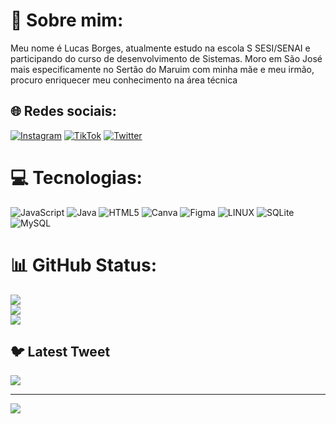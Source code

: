 # 💫 Sobre mim:
Meu nome é Lucas Borges, atualmente estudo na escola S SESI/SENAI e participando do curso de desenvolvimento de Sistemas. Moro em São José mais especificamente no Sertão do Maruim com minha mãe e meu irmão, procuro enriquecer meu conhecimento na área técnica


## 🌐 Redes sociais:
[![Instagram](https://img.shields.io/badge/Instagram-%23E4405F.svg?logo=Instagram&logoColor=white)](https://instagram.com/96borges_) [![TikTok](https://img.shields.io/badge/TikTok-%23000000.svg?logo=TikTok&logoColor=white)](https://tiktok.com/@2borgess) [![Twitter](https://img.shields.io/badge/Twitter-%231DA1F2.svg?logo=Twitter&logoColor=white)](https://twitter.com/bgfxp) 

# 💻 Tecnologias:
![JavaScript](https://img.shields.io/badge/javascript-%23323330.svg?style=for-the-badge&logo=javascript&logoColor=%23F7DF1E) ![Java](https://img.shields.io/badge/java-%23ED8B00.svg?style=for-the-badge&logo=java&logoColor=white) ![HTML5](https://img.shields.io/badge/html5-%23E34F26.svg?style=for-the-badge&logo=html5&logoColor=white) ![Canva](https://img.shields.io/badge/Canva-%2300C4CC.svg?style=for-the-badge&logo=Canva&logoColor=white) 	![Figma](https://img.shields.io/badge/figma-%23F24E1E.svg?style=for-the-badge&logo=figma&logoColor=white) ![LINUX](https://img.shields.io/badge/Linux-FCC624?style=for-the-badge&logo=linux&logoColor=black) ![SQLite](https://img.shields.io/badge/sqlite-%2307405e.svg?style=for-the-badge&logo=sqlite&logoColor=white) ![MySQL](https://img.shields.io/badge/mysql-%2300f.svg?style=for-the-badge&logo=mysql&logoColor=white)
# 📊 GitHub Status:
![](https://github-readme-stats.vercel.app/api?username=bgfxp&theme=dark&hide_border=false&include_all_commits=false&count_private=false)<br/>
![](https://github-readme-streak-stats.herokuapp.com/?user=bgfxp&theme=dark&hide_border=false)<br/>
![](https://github-readme-stats.vercel.app/api/top-langs/?username=bgfxp&theme=dark&hide_border=false&include_all_commits=false&count_private=false&layout=compact)

## 🐦 Latest Tweet
[![](https://gtce.itsvg.in/api?username=bgfxp)](https://github.com/VishwaGauravIn/github-twitter-card-embed)

---
[![](https://visitcount.itsvg.in/api?id=bgfxp&icon=0&color=0)](https://visitcount.itsvg.in)

<!-- Proudly created with GPRM ( https://gprm.itsvg.in ) -->
